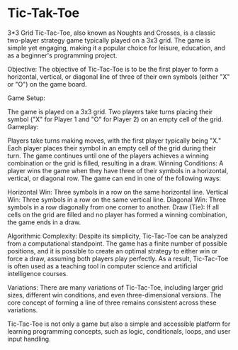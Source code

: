 # Tic-Tak-Toe
3*3 Grid
Tic-Tac-Toe, also known as Noughts and Crosses, is a classic two-player strategy game typically played on a 3x3 grid. The game is simple yet engaging, making it a popular choice for leisure, education, and as a beginner's programming project.

Objective:
The objective of Tic-Tac-Toe is to be the first player to form a horizontal, vertical, or diagonal line of three of their own symbols (either "X" or "O") on the game board.

Game Setup:

The game is played on a 3x3 grid.
Two players take turns placing their symbol ("X" for Player 1 and "O" for Player 2) on an empty cell of the grid.
Gameplay:

Players take turns making moves, with the first player typically being "X."
Each player places their symbol in an empty cell of the grid during their turn.
The game continues until one of the players achieves a winning combination or the grid is filled, resulting in a draw.
Winning Conditions:
A player wins the game when they have three of their symbols in a horizontal, vertical, or diagonal row. The game can end in one of the following ways:

Horizontal Win: Three symbols in a row on the same horizontal line.
Vertical Win: Three symbols in a row on the same vertical line.
Diagonal Win: Three symbols in a row diagonally from one corner to another.
Draw (Tie):
If all cells on the grid are filled and no player has formed a winning combination, the game ends in a draw.

Algorithmic Complexity:
Despite its simplicity, Tic-Tac-Toe can be analyzed from a computational standpoint. The game has a finite number of possible positions, and it is possible to create an optimal strategy to either win or force a draw, assuming both players play perfectly. As a result, Tic-Tac-Toe is often used as a teaching tool in computer science and artificial intelligence courses.

Variations:
There are many variations of Tic-Tac-Toe, including larger grid sizes, different win conditions, and even three-dimensional versions. The core concept of forming a line of three remains consistent across these variations.

Tic-Tac-Toe is not only a game but also a simple and accessible platform for learning programming concepts, such as logic, conditionals, loops, and user input handling.
